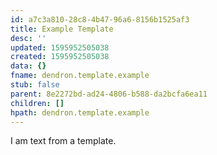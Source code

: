 ```yaml
---
id: a7c3a810-28c8-4b47-96a6-8156b1525af3
title: Example Template
desc: ''
updated: 1595952505038
created: 1595952505038
data: {}
fname: dendron.template.example
stub: false
parent: 8e2272bd-ad24-4806-b588-da2bcfa6ea11
children: []
hpath: dendron.template.example
---
```

I am text from a template.
